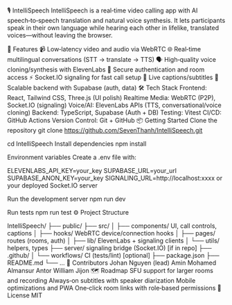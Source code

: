 🎙️ IntelliSpeech
IntelliSpeech is a real‑time video calling app with AI speech‑to‑speech translation and natural voice synthesis. It lets participants speak in their own language while hearing each other in lifelike, translated voices—without leaving the browser.

🚀 Features
📹 Low‑latency video and audio via WebRTC
🌐 Real‑time multilingual conversations (STT → translate → TTS)
🗣️ High‑quality voice cloning/synthesis with ElevenLabs
🔐 Secure authentication and room access
⚡ Socket.IO signaling for fast call setup
📝 Live captions/subtitles
💾 Scalable backend with Supabase (auth, data)
🛠️ Tech Stack
Frontend: React, Tailwind CSS, Three.js (UI polish)
Realtime Media: WebRTC (P2P), Socket.IO (signaling)
Voice/AI: ElevenLabs APIs (TTS, conversational/voice cloning)
Backend: TypeScript, Supabase (Auth + DB)
Testing: Vitest
CI/CD: GitHub Actions
Version Control: Git + GitHub
📦 Getting Started
Clone the repository
git clone https://github.com/SevenThanh/IntelliSpeech.git

cd IntelliSpeech
Install dependencies
 npm install

Environment variables
Create a .env file with:

ELEVENLABS_API_KEY=your_key
SUPABASE_URL=your_url
SUPABASE_ANON_KEY=your_key
SIGNALING_URL=http://localhost:xxxx or your deployed Socket.IO server

Run the development server
npm run dev

Run tests
npm run test
⚙️ Project Structure

IntelliSpeech/
├── public/
├── src/
│ ├── components/ UI, call controls, captions
│ ├── hooks/ WebRTC device/connection hooks
│ ├── pages/ routes (rooms, auth)
│ ├── lib/ ElevenLabs + signaling clients
│ └── utils/ helpers, types
├── server/ signaling bridge (Socket.IO) [if in repo]
├── .github/
│ └── workflows/ CI (tests/lint) [optional]
├── package.json
├── README.md
└── …
👥 Contributors
Johan Nguyen (lead)
Amin Mohamed
Almansur Antor
William Jijon
🗺️ Roadmap
SFU support for larger rooms and recording
Always‑on subtitles with speaker diarization
Mobile optimizations and PWA
One‑click room links with role‑based permissions
📄 License
MIT
